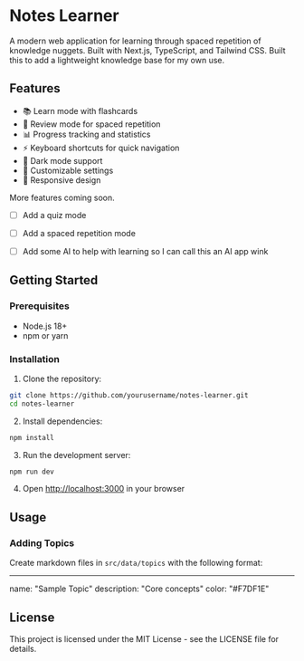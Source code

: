 # Notes Learner

A modern web application for learning through spaced repetition of knowledge nuggets. Built with Next.js, TypeScript, and Tailwind CSS. Built this to add a lightweight knowledge base for my own use.

## Features

- 📚 Learn mode with flashcards
- 🔄 Review mode for spaced repetition
- 📊 Progress tracking and statistics
- ⚡ Keyboard shortcuts for quick navigation
- 🎨 Dark mode support
- 🔧 Customizable settings
- 📱 Responsive design

More features coming soon.
- [ ] Add a quiz mode
- [ ] Add a spaced repetition mode
- [ ] Add some AI to help with learning so I can call this an AI app wink 


## Getting Started
### Prerequisites

- Node.js 18+ 
- npm or yarn

### Installation

1. Clone the repository:
```bash
git clone https://github.com/yourusername/notes-learner.git
cd notes-learner
```

2. Install dependencies:
```bash
npm install
```

3. Run the development server:
```bash
npm run dev
```

4. Open [http://localhost:3000](http://localhost:3000) in your browser

## Usage

### Adding Topics

Create markdown files in `src/data/topics` with the following format:

---
name: "Sample Topic"
description: "Core  concepts"
color: "#F7DF1E"




## License

This project is licensed under the MIT License - see the LICENSE file for details.


